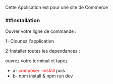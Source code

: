 <p>Cette Application est pour une site de Commerce</p>
<h3>##Installation</h3>
Ouvrer votre ligne de commande :
<p>1- Clounez l'application</p>

<p>2-Installer toutes les dependances :</p>
ouvrez votre terminal et tapez
<ul>
    <li>a- <span style="color :red"> composer -install</span> puis</li>
    <li>b- npm install & npm run dev</li>
</ul>
